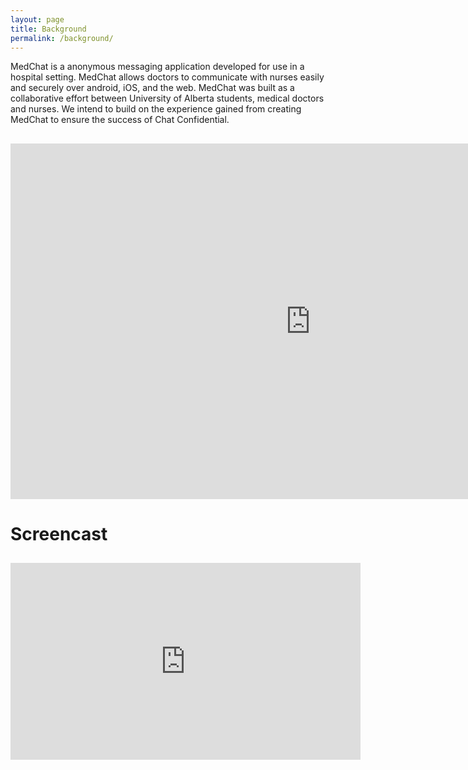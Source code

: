 ```yaml
---
layout: page
title: Background
permalink: /background/
---
```


MedChat is a anonymous messaging application developed for use in a hospital setting. MedChat allows doctors to communicate with nurses easily and securely over android, iOS, and the web. MedChat was built as a collaborative effort between University of Alberta students, medical doctors and nurses. We intend to build on the experience gained from creating MedChat to ensure the success of Chat Confidential.
<h2>
  <iframe src="https://docs.google.com/presentation/d/13m9Ynn1zyEA3-_4F8fEg8e7JujaMdgckUA0sdRinp_w/embed?start=false&loop=false&delayms=60000" frameborder="0" width="960" height="569" allowfullscreen="true" mozallowfullscreen="true" webkitallowfullscreen="true"></iframe>
</h2>
<h1>Screencast</h1>
<h2>
  <iframe width="560" height="315" src="https://www.youtube.com/embed/0mCaUX9RoXc" frameborder="0" allowfullscreen></iframe>
</h2>


